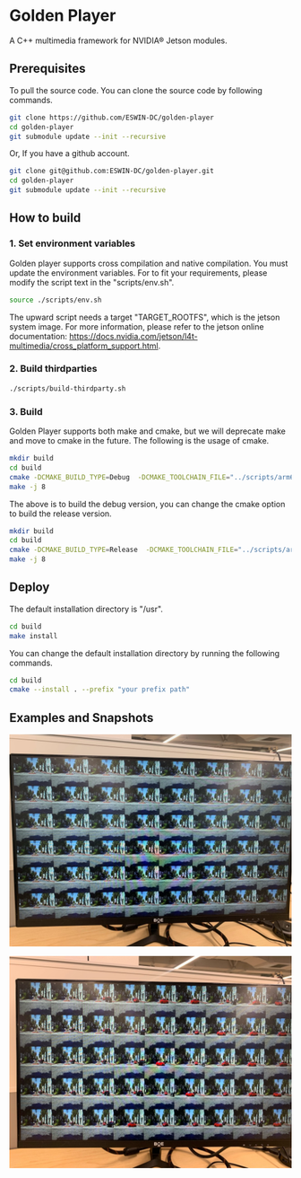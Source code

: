 # Golden Player

A C++ multimedia framework for NVIDIA® Jetson modules.

## Prerequisites

To pull the source code. You can clone the source code by following commands.

```bash
git clone https://github.com/ESWIN-DC/golden-player
cd golden-player
git submodule update --init --recursive
```

Or, If you have a github account.

```bash
git clone git@github.com:ESWIN-DC/golden-player.git
cd golden-player
git submodule update --init --recursive
```

## How to build

### 1. Set environment variables

Golden player supports cross compilation and native compilation. You must update the environment variables. For to fit your requirements, please modify the script text in the "scripts/env.sh".

```bash
source ./scripts/env.sh
```

The upward script needs a target "TARGET_ROOTFS", which is the jetson system image. For more information, please refer to the jetson online documentation: https://docs.nvidia.com/jetson/l4t-multimedia/cross_platform_support.html.

### 2. Build thirdparties

```bash
./scripts/build-thirdparty.sh
```

### 3. Build

Golden Player supports both make and cmake, but we will deprecate make and move to cmake in the future. The following is the usage of cmake.

```bash
mkdir build
cd build
cmake -DCMAKE_BUILD_TYPE=Debug  -DCMAKE_TOOLCHAIN_FILE="../scripts/arm64-cross.cmake" ..
make -j 8
```

The above is to build the debug version, you can change the cmake option to build the release version.

```bash
mkdir build
cd build
cmake -DCMAKE_BUILD_TYPE=Release  -DCMAKE_TOOLCHAIN_FILE="../scripts/arm64-cross.cmake" ..
make -j 8
```

## Deploy

The default installation directory is "/usr".

```bash
cd build
make install
```

You can change the default installation directory by running the following commands.

```bash
cd build
cmake --install . --prefix "your prefix path"
```

## Examples and Snapshots

![parallel-rendering](snapshots/parallel-rendering.jpeg)

![parallel-decoding-and-rendering](snapshots/parallel-decoding-and-rendering.jpeg)
